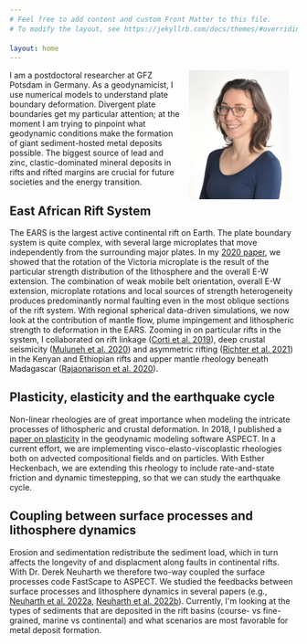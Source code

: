 ```yaml
---
# Feel free to add content and custom Front Matter to this file.
# To modify the layout, see https://jekyllrb.com/docs/themes/#overriding-theme-defaults

layout: home
---
```


<img style="padding: 0 15px; float: right;" src="./myblog/assets/images/Profile_picture_small.jpg" alt="Anne Glerum"
	title="Me :)" width="175" height="226" />


I am a postdoctoral researcher at GFZ Potsdam in Germany. As a geodynamicist, I use numerical models to understand plate boundary deformation. Divergent plate boundaries get my particular attention;
at the moment I am trying to pinpoint what geodynamic conditions make the formation of giant sediment-hosted metal deposits possible. The biggest source of lead and zinc, clastic-dominated mineral deposits in rifts and rifted margins are crucial for future societies and the energy transition. 

East African Rift System
------------------------
The EARS is the largest active continental rift on Earth. The plate boundary system is quite complex, with several large microplates that move independently from the surrounding major plates. In my <a href="https://do    i.org/10.1038/s41467-020-16176-x" target="target">2020 paper</a>, we showed that the rotation of the Victoria microplate is the result of the particular strength distribution of the lithosphere and the overall E-W extension. The combination of weak mobile belt orientation, overall E-W extension, microplate rotations and local sources of strength heterogeneity produces predominantly normal faulting even in the most oblique sections of the rift system. With regional spherical data-driven simulations, we now look at the contribution of mantle flow, plume impingement and lithospheric strength to deformation in the EARS. Zooming in on particular rifts in the system, I collaborated on rift linkage (<a href="https://www.nature.com/articles/s41467-019-09335-2" target="target">Corti et al. 2019</a>), deep crustal seismicity (<a href="https://doi.org/10.1029/2020GC008935" target="target">Muluneh et al. 2020</a>) and asymmetric rifting (<a href="https://doi.org/10.1029/2020tc006553" target="target">Richter et al. 2021</a>) in the Kenyan and Ethiopian rifts and upper mantle rheology beneath Madagascar (<a href="https://doi.org/10.1029/2019JB018560" target="target">Rajaonarison et al. 2020</a>).

Plasticity, elasticity and the earthquake cycle
-----------------------------------------------
Non-linear rheologies are of great importance when modeling the intricate processes of lithospheric and crustal deformation. In 2018, I published a <a href="https://www.solid-earth.net/9/267/2018/" target="target" >paper on plasticity</a> in the geodynamic modeling software ASPECT. In a current effort, we are implementing visco-elasto-viscoplastic rheologies both on advected compositional fields and on particles. With Esther Heckenbach, we are extending this rheology to include rate-and-state friction and dynamic timestepping, so that we can study the earthquake cycle.

Coupling between surface processes and lithosphere dynamics
-----------------------------------------------------------
Erosion and sedimentation redistribute the sediment load, which in turn affects the longevity of and displacment along faults in continental rifts. With Dr. Derek Neuharth we therefore two-way coupled the surface processes code FastScape to ASPECT. We studied the feedbacks between surface processes and lithosphere dynamics in several papers (e.g., <a href="https://doi.org/10.1029/2021TC007166" target="target">Neuharth et al. 2022a</a>, <a href="https://doi.org/10.1130/G49351.1" target="target">Neuharth et al. 2022b</a>). Currently, I'm looking at the types of sediments that are deposited in the rift basins (course- vs fine-grained, marine vs continental) and what scenarios are most favorable for metal deposit formation.
 
